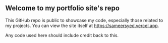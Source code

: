 Welcome to my portfolio site's repo
-----------------------------------

This GitHub repo is public to showcase my code, especially those related to my projects. You can view the site itself at https://sameersyed.vercel.app.

Any code used here should include credit back to this.